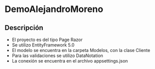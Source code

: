 # DemoAlejandroMoreno
Descripción
-----------
- El proyecto es del tipo Page Razor
- Se utilizo EntityFramework 5.0
- El modelo se encuentra en la carpeta Modelos, con la clase Cliente
- Para las validaciones se utilizo DataNotation
- La conexión se encuentra en el archivo appsettings.json
